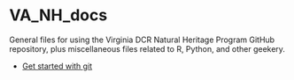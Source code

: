 # VA_NH_docs

General files for using the Virginia DCR Natural Heritage Program GitHub repository, plus miscellaneous files related to R, Python, and other geekery. 

- [Get started with git](intro_git.md)
